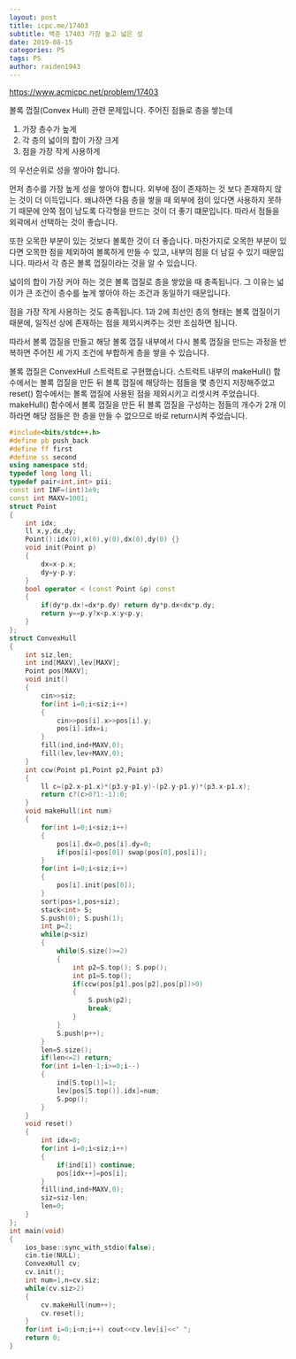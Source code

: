 ```yaml
---
layout: post
title: icpc.me/17403
subtitle: 백준 17403 가장 높고 넓은 성
date: 2019-08-15
categories: PS
tags: PS
author: raiden1943
---
```


<https://www.acmicpc.net/problem/17403>

볼록 껍질(Convex Hull) 관련 문제입니다. 주어진 점들로 층을 쌓는데

1. 가장 층수가 높게
2. 각 층의 넓이의 합이 가장 크게
3. 점을 가장 작게 사용하게

의 우선순위로 성을 쌓아야 합니다.

먼저 층수를 가장 높게 성을 쌓아야 합니다. 외부에 점이 존재하는 것 보다 존재하지 않는 것이 더 이득입니다. 왜냐하면 다음 층을 쌓을 때 외부에 점이 있다면 사용하지 못하기 때문에 안쪽 점이 남도록 다각형을 만드는 것이 더 좋기 떄문입니다. 따라서 점들을 외곽에서 선택하는 것이 좋습니다.

또한 오목한 부분이 있는 것보다 볼록한 것이 더 좋습니다. 마찬가지로 오목한 부분이 있다면 오목한 점을 제외하여 볼록하게 만들 수 있고, 내부의 점을 더 남길 수 있기 때문입니다. 따라서 각 층은 볼록 껍질이라는 것을 알 수 있습니다.

넓이의 합이 가장 커야 하는 것은 볼록 껍질로 층을 쌓았을 때 충족됩니다. 그 이유는 넓이가 큰 조건이 층수를 높게 쌓아야 하는 조건과 동일하기 때문입니다.

점을 가장 작게 사용하는 것도 충족됩니다. 1과 2에 최선인 층의 형태는 볼록 껍질이기 때문에, 일직선 상에 존재하는 점을 제외시켜주는 것만 조심하면 됩니다.

따라서 볼록 껍질을 만들고 해당 볼록 껍질 내부에서 다시 볼록 껍질을 만드는 과정을 반복하면 주어진 세 가지 조건에 부합하게 층을 쌓을 수 있습니다.

볼록 껍질은 ConvexHull 스트럭트로 구현했습니다. 스트럭트 내부의 makeHull() 함수에서는 볼록 껍질을 만든 뒤 볼록 껍질에 해당하는 점들을 몇 층인지 저장해주었고 reset() 함수에서는 볼록 껍질에 사용된 점을 제외시키고 리셋시켜 주었습니다. makeHull() 함수에서 볼록 껍질을 만든 뒤 볼록 껍질을 구성하는 점들의 개수가 2개 이하라면 해당 점들은 한 층을 만들 수 없으므로 바로 return시켜 주었습니다.

```cpp
#include<bits/stdc++.h>
#define pb push_back
#define ff first
#define ss second
using namespace std;
typedef long long ll;
typedef pair<int,int> pii;
const int INF=(int)1e9;
const int MAXV=1001;
struct Point
{
	int idx;
	ll x,y,dx,dy;
	Point():idx(0),x(0),y(0),dx(0),dy(0) {}
	void init(Point p)
	{
		dx=x-p.x;
		dy=y-p.y;
	}
	bool operator < (const Point &p) const
	{
		if(dy*p.dx!=dx*p.dy) return dy*p.dx<dx*p.dy;
		return y==p.y?x<p.x:y<p.y;
	}
};
struct ConvexHull
{
	int siz,len;
	int ind[MAXV],lev[MAXV];
	Point pos[MAXV];
	void init()
	{
		cin>>siz;
		for(int i=0;i<siz;i++)
		{
			cin>>pos[i].x>>pos[i].y;
			pos[i].idx=i;
		}
		fill(ind,ind+MAXV,0);
		fill(lev,lev+MAXV,0);
	}
	int ccw(Point p1,Point p2,Point p3)
	{
		ll c=(p2.x-p1.x)*(p3.y-p1.y)-(p2.y-p1.y)*(p3.x-p1.x);
		return c?(c>0?1:-1):0;
	}
	void makeHull(int num)
	{
		for(int i=0;i<siz;i++)
		{
			pos[i].dx=0,pos[i].dy=0;
			if(pos[i]<pos[0]) swap(pos[0],pos[i]);
		}
		for(int i=0;i<siz;i++)
		{
			pos[i].init(pos[0]);
		}
		sort(pos+1,pos+siz);
		stack<int> S;
		S.push(0); S.push(1);
		int p=2;
		while(p<siz)
		{
			while(S.size()>=2)
			{
				int p2=S.top(); S.pop();
				int p1=S.top();
				if(ccw(pos[p1],pos[p2],pos[p])>0)
				{
					S.push(p2);
					break;
				}
			}
			S.push(p++);
		}
		len=S.size();
		if(len<=2) return;
		for(int i=len-1;i>=0;i--)
		{
			ind[S.top()]=1;
			lev[pos[S.top()].idx]=num;
			S.pop();
		}
	}
	void reset()
	{
		int idx=0;
		for(int i=0;i<siz;i++)
		{
			if(ind[i]) continue;
			pos[idx++]=pos[i];
		}
		fill(ind,ind+MAXV,0);
		siz=siz-len;
		len=0;
	}
};
int main(void)
{
	ios_base::sync_with_stdio(false);
	cin.tie(NULL);
	ConvexHull cv;
	cv.init();
	int num=1,n=cv.siz;
	while(cv.siz>2)
	{
		cv.makeHull(num++);
		cv.reset();
	}
	for(int i=0;i<n;i++) cout<<cv.lev[i]<<" ";
	return 0;
}
```
